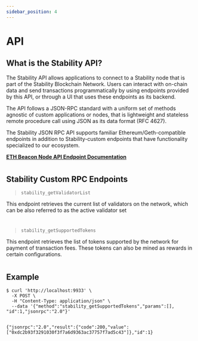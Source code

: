 ```yaml
---
sidebar_position: 4
---
```


# API

## What is the Stability API?
The Stability API allows applications to connect to a Stability node that is part of the Stability Blockchain Network. Users can interact with on-chain data and send transactions programmatically by using endpoints provided by this API, or through a UI that uses these endpoints as its backend.  
  
The API follows a JSON-RPC standard with a uniform set of methods agnostic of custom applications or nodes, that is lightweight and stateless remote procedure call using JSON as its data format (RFC 4627).  
  
The Stability JSON RPC API supports familiar Ethereum/Geth-compatible endpoints in addition to Stability-custom endpoints that have functionality specialized to our ecosystem.  

**[ETH Beacon Node API Endpoint Documentation](https://ethereum.github.io/beacon-APIs/#/)**  
#
## Stability Custom RPC Endpoints  

>```stability_getValidatorList```  

This endpoint retrieves the current list of validators on the network, which can be also referred to as the active validator set 
# 
>```stability_getSupportedTokens```  

This endpoint retrieves the list of tokens supported by the network for payment of transaction fees. These tokens can also be mined as rewards in certain configurations.  
#
## Example
~~~
$ curl 'http://localhost:9933' \
  -X POST \
  -H "Content-Type: application/json" \
  --data '{"method":"stability_getSupportedTokens","params":[], "id":1,"jsonrpc":"2.0"}'


{"jsonrpc":"2.0","result":{"code":200,"value":["0xdc2b93f3291030f3f7a6d9363ac37757f7ad5c43"]},"id":1}
~~~

